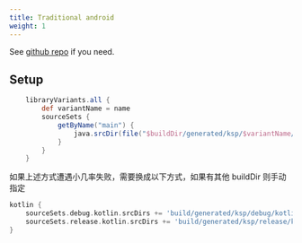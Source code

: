 ```yaml
---
title: Traditional android
weight: 1
---
```


See [github repo](https://github.com/ApolloKwok/TracerAndroidTraditional) if you need.

## Setup
```groovy
    libraryVariants.all {
        def variantName = name
        sourceSets {
            getByName("main") {
                java.srcDir(file("$buildDir/generated/ksp/$variantName/kotlin"))
            }
        }
    }
```

如果上述方式遭遇小几率失败，需要换成以下方式，如果有其他 buildDir 则手动指定 
```groovy
kotlin {
    sourceSets.debug.kotlin.srcDirs += 'build/generated/ksp/debug/kotlin'
    sourceSets.release.kotlin.srcDirs += 'build/generated/ksp/release/kotlin'
}
```